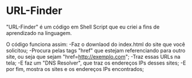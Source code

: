 # URL-Finder

"URL-Finder" é um código em Shell Script que eu criei a fins de aprendizado na linguagem.

O código funciona assim:
  -Faz o downlaod do index.html do site que você solicitou;
  -Procura pelas tags "href" que estejam referenciando para outro site, ou seja que sejam "href=http://exemplo.com";
  -Traz essas URLs na tela;
  -E faz um "DNS Resolver", que traz os endereços IPs desses sites; 
  -E por fim, mostra os sites e os endereços IPs encontrados;
  
 
 

